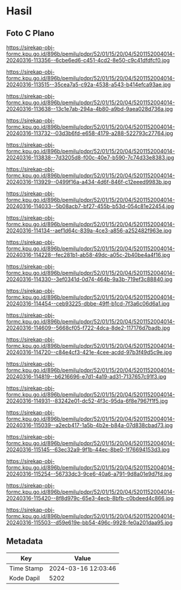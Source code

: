 # Hasil

## Foto C Plano

https://sirekap-obj-formc.kpu.go.id/896b/pemilu/pdpr/52/01/15/20/04/5201152004014-20240316-113356--6cbe6ed6-c451-4cd2-8e50-c9c41dfdfcf0.jpg

https://sirekap-obj-formc.kpu.go.id/896b/pemilu/pdpr/52/01/15/20/04/5201152004014-20240316-113515--35cea7a5-c92a-4538-a543-b414efca93ae.jpg

https://sirekap-obj-formc.kpu.go.id/896b/pemilu/pdpr/52/01/15/20/04/5201152004014-20240316-113638--13c1e7ab-294a-4b80-a9bd-9aea028d736a.jpg

https://sirekap-obj-formc.kpu.go.id/896b/pemilu/pdpr/52/01/15/20/04/5201152004014-20240316-113732--03d3b6fd-e658-4179-a288-522793c27764.jpg

https://sirekap-obj-formc.kpu.go.id/896b/pemilu/pdpr/52/01/15/20/04/5201152004014-20240316-113838--7d3205d8-f00c-40e7-b590-7c74d33e8383.jpg

https://sirekap-obj-formc.kpu.go.id/896b/pemilu/pdpr/52/01/15/20/04/5201152004014-20240316-113929--0499f16a-a434-4d6f-846f-c12eeed9983b.jpg

https://sirekap-obj-formc.kpu.go.id/896b/pemilu/pdpr/52/01/15/20/04/5201152004014-20240316-114033--5b08acb7-bf27-455b-b53d-054c81e22454.jpg

https://sirekap-obj-formc.kpu.go.id/896b/pemilu/pdpr/52/01/15/20/04/5201152004014-20240316-114134--aef1d64c-839a-4ce3-a856-a252482f963e.jpg

https://sirekap-obj-formc.kpu.go.id/896b/pemilu/pdpr/52/01/15/20/04/5201152004014-20240316-114228--fec281b1-ab58-49dc-a05c-2b40be4a4f16.jpg

https://sirekap-obj-formc.kpu.go.id/896b/pemilu/pdpr/52/01/15/20/04/5201152004014-20240316-114330--3ef0341d-0d74-464b-9a3b-719ef3c88840.jpg

https://sirekap-obj-formc.kpu.go.id/896b/pemilu/pdpr/52/01/15/20/04/5201152004014-20240316-114454--ceb93225-dbbe-49ff-b1cd-7f3a6c06d6a1.jpg

https://sirekap-obj-formc.kpu.go.id/896b/pemilu/pdpr/52/01/15/20/04/5201152004014-20240316-114609--5668cf05-f722-4dca-8de2-117176d7badb.jpg

https://sirekap-obj-formc.kpu.go.id/896b/pemilu/pdpr/52/01/15/20/04/5201152004014-20240316-114720--c84e4cf3-421e-4cee-acdd-97b3f49d5c9e.jpg

https://sirekap-obj-formc.kpu.go.id/896b/pemilu/pdpr/52/01/15/20/04/5201152004014-20240316-114819--b6216696-e7d1-4a19-ad31-7137657c91f3.jpg

https://sirekap-obj-formc.kpu.go.id/896b/pemilu/pdpr/52/01/15/20/04/5201152004014-20240316-114931--83242e01-dc52-4f3c-95da-6f8e7967f1f5.jpg

https://sirekap-obj-formc.kpu.go.id/896b/pemilu/pdpr/52/01/15/20/04/5201152004014-20240316-115039--a2ecb417-1a5b-4b2e-b84a-07d838cbad73.jpg

https://sirekap-obj-formc.kpu.go.id/896b/pemilu/pdpr/52/01/15/20/04/5201152004014-20240316-115145--63ec32a9-9f1b-44ec-8be0-1f76694153d3.jpg

https://sirekap-obj-formc.kpu.go.id/896b/pemilu/pdpr/52/01/15/20/04/5201152004014-20240316-115254--56733dc3-9ce6-40a6-a791-9d8a01e9d7fd.jpg

https://sirekap-obj-formc.kpu.go.id/896b/pemilu/pdpr/52/01/15/20/04/5201152004014-20240316-115420--8f8d979c-65e3-4ecb-8bfb-c0bdeed4c866.jpg

https://sirekap-obj-formc.kpu.go.id/896b/pemilu/pdpr/52/01/15/20/04/5201152004014-20240316-115503--d59e619e-bb54-496c-9928-fe0a201daa95.jpg


## Metadata

| Key        | Value               |
| ---------- | ------------------- |
| Time Stamp | 2024-03-16 12:03:46 |
| Kode Dapil | 5202                |



